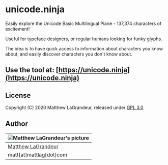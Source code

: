 # unicode.ninja
Easily explore the Unicode Basic Multilingual Plane - 137,374 characters of excitement!

Useful for typeface designers, or regular humans looking for funky glyphs.

The idea is to have quick access to information about characters you know about, and 
easily discover characters you don't know about.

## Use the tool at: [https://unicode.ninja](https://unicode.ninja)

## License
Copyright (C) 2020 Matthew LaGrandeur, released under [GPL 3.0](https://www.gnu.org/licenses/gpl-3.0-standalone.html)

## Author
| ![Matthew LaGrandeur's picture](https://1.gravatar.com/avatar/f6f7b963adc54db7e713d7bd5f4903ec?s=70) |
|---|
| [Matthew LaGrandeur](http://mattlag.com/) |
| matt[at]mattlag[dot]com |
